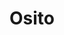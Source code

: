 ---
title: Osito
date: 
draft: false

# descripcion
description : Osito

materials: Plata 925

color: Plateado

dimensions: 1,3cm x 2cm

code: 02-14-0230

type: "Dijes"

categories: []

price: $2.490,00

# Images
# first image will be shown in the product page
images:
  # - image: "images/path_to_image"
  # La ubicacion de las imagenes es imagenes/Dijes/Dijes.Plata/02-14-0230-osito
  - image: "./images/dijes/plata/02-14-0230-osito.JPG"
---